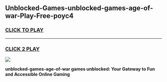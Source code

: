 
## Unblocked-Games-unblocked-games-age-of-war-Play-Free-poyc4
<h3>
<a href="https://premium76.site?title=unblocked-games-age-of-war&ref=21A">CLICK TO PLAY</a></h3>
<hr>

<h3>
<a href="https://premium76.site?title=unblocked-games-age-of-war&ref=21A">CLICK 2 PLAY</a>
  
</h3>

<a href="https://premium76.site?title=unblocked-games-age-of-war&ref=21A"><img src="https://clearcache.store/games.png"></a>


**unblocked-games-age-of-war games unblocked: Your Gateway to Fun and Accessible Online Gaming**
